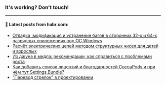 ### It's working? Don't touch!

---
<!--
#### 🛠️ Technical stack:

![C++](https://img.shields.io/badge/C++-informational?logo=c%2B%2B&style=flat&logoColor=white&color=9C033A)
![Java](https://img.shields.io/badge/Java-informational?logo=java&style=flat&logoColor=white&color=007396)
![Kotlin](https://img.shields.io/badge/Kotlin-informational?logo=Kotlin&style=flat&logoColor=white&color=0095D5)
![JS](https://img.shields.io/badge/JS-informational?logo=javaScript&style=flat&logoColor=black&color=F7Df1E) <br>
![HTML5](https://img.shields.io/badge/HTML5-informational?logo=html5&style=flat&logoColor=white&color=E34F26)
![CSS3](https://img.shields.io/badge/CSS3-informational?logo=css3&style=flat&logoColor=white&color=157286)
![Sass](https://img.shields.io/badge/Saas-informational?logo=sass&style=flat&logoColor=white&color=hotpink)
![PHP](https://img.shields.io/badge/PHP-informational?logo=php&style=flat&logoColor=white&color=777BB4) <br>
![WebPAck](https://img.shields.io/badge/WebPack-informational?logo=webPack&style=flat&logoColor=white&color=FF6F00)
![Bootstrap](https://img.shields.io/badge/Bootstrap-informational?logo=Bootstrap&style=flat&logoColor=white&color=7952B3)
![MySQL](https://img.shields.io/badge/MySQL-informational?logo=MySQL&style=flat&logoColor=white&color=00f) <br>
![NodeJS](https://img.shields.io/badge/NodeJS-informational?logo=node.js&style=flat&logoColor=white&color=43853D)
![Spring](https://img.shields.io/badge/Spring-informational?logo=Spring&style=flat&logoColor=white&color=0A9EDC)
![Angular](https://img.shields.io/badge/Vue-informational?logo=vue.js&style=flat&logoColor=white&color=red)
![Git](https://img.shields.io/badge/Git-informational?logo=git&style=flat&logoColor=white&color=darkorange)

___
-->

#### 💬 Latest posts from habr.com:

<!-- BLOG-POST-LIST:START -->
- [Отладка, модификация и устранение багов в сторонних 32-х и 64-х разрядных приложениях под ОС Windows](https://habr.com/ru/post/674384/?utm_source=habrahabr&utm_medium=rss&utm_campaign=674384)
- [Расчёт электрических цепей методом структурных чисел для детей и взрослых](https://habr.com/ru/post/672900/?utm_source=habrahabr&utm_medium=rss&utm_campaign=672900)
- [Из джуна в мидла: рекомендации, как справиться с проблемами роста](https://habr.com/ru/post/674366/?utm_source=habrahabr&utm_medium=rss&utm_campaign=674366)
- [Как добавить список лицензий и благодарностей CocoaPods и при чём тут Settings.Bundle?](https://habr.com/ru/post/674550/?utm_source=habrahabr&utm_medium=rss&utm_campaign=674550)
- [“Перевод стрелок” в проектировании](https://habr.com/ru/post/674542/?utm_source=habrahabr&utm_medium=rss&utm_campaign=674542)
<!-- BLOG-POST-LIST:END -->
